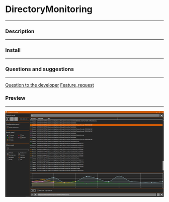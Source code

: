 # DirectoryMonitoring
---

### Description
---

### Install
---

### Questions and suggestions
---
[Question to the developer](https://github.com/CVOSoftware/DirectoryMonitoring/issues/new?assignees=CVOSoftware&labels=question&template=QUESTION_TO_THE_DEVELOPER.md&title=%5BQuestion%5D)
[Feature_request](https://github.com/CVOSoftware/DirectoryMonitoring/issues/new?assignees=CVOSoftware&labels=enhancement&template=FEATURE_REQUEST.md&title=%5BFeature%5D)

### Preview
---
![Preview](https://github.com/CVOSoftware/DirectoryMonitoring/blob/master/.github/RESOURCE/PREVIEW.png)
